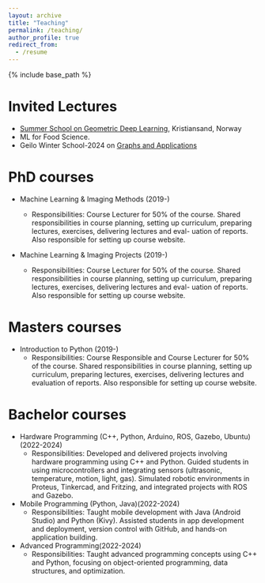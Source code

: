 ```yaml
---
layout: archive
title: "Teaching"
permalink: /teaching/
author_profile: true
redirect_from:
  - /resume
---
```


{% include base_path %}

Invited Lectures
======
* [Summer School on Geometric Deep Learning](https://www.nora.ai/nora-research-school/education-programs/summer-school/summer-school-2024/index.html), Kristiansand, Norway
* ML for Food Science. 
* Geilo Winter School-2024 on [Graphs and Applications](https://www.sintef.no/projectweb/geilowinterschool/2024-winter-school/)

<!-- * Session-1: ([jupyter-notebook](files/session-1.ipynb))
Exercise materials: [Food Classifier](files/food_classifier.zip) 
    * Session-2: ([jupyter-notebook](files/session-2.ipynb)) ([jupyter-notebook-v2](files/session-2_1.ipynb))
    * Session-3: ([jupyter-notebook](files/session-3.ipynb))
    * Session-4: ([jupyter-notebook](files/session-4.ipynb))
-->

PhD courses
======
* Machine Learning & Imaging Methods (2019-)
	* Responsibilities: Course Lecturer for 50% of the course. Shared responsibilities in course
planning, setting up curriculum, preparing lectures, exercises, delivering lectures and eval-
uation of reports. Also responsible for setting up course website. 

* Machine Learning & Imaging Projects (2019-)
	* Responsibilities: Course Lecturer for 50% of the course. Shared responsibilities in course
planning, setting up curriculum, preparing lectures, exercises, delivering lectures and eval-
uation of reports. Also responsible for setting up course website. 


Masters courses
======
* Introduction to Python (2019-)
	* Responsibilities: Course Responsible and Course Lecturer for 50% of the course. Shared
responsibilities in course planning, setting up curriculum, preparing lectures, exercises,
delivering lectures and evaluation of reports. Also responsible for setting up course website.

Bachelor courses
======
* Hardware Programming (C++, Python, Arduino, ROS, Gazebo, Ubuntu) (2022-2024)
	* Responsibilities: Developed and delivered projects involving hardware programming using C++ and Python. Guided students in using microcontrollers and integrating sensors (ultrasonic, temperature, motion, light, gas). Simulated robotic environments in Proteus, Tinkercad, and Fritzing, and integrated projects with ROS and Gazebo.
 * Mobile Programming (Python, Java)(2022-2024)
	* Responsibilities: Taught mobile development with Java (Android Studio) and Python (Kivy). Assisted students in app development and deployment, version control with GitHub, and hands-on application building.
 * Advanced Programming(2022-2024)
	* Responsibilities: Taught advanced programming concepts using C++ and Python, focusing on object-oriented programming, data structures, and optimization.

